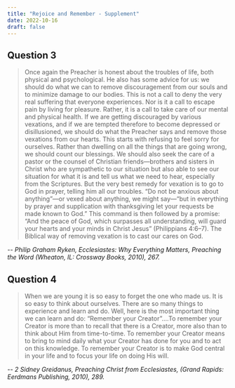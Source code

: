 ```yaml
---
title: "Rejoice and Remember - Supplement"
date: 2022-10-16
draft: false
---
```


## Question 3

>Once again the Preacher is honest about the troubles of life, both physical
and psychological. He also has some advice for us: we should do what we
can to remove discouragement from our souls and to minimize damage to
our bodies. This is not a call to deny the very real suffering that everyone
experiences. Nor is it a call to escape pain by living for pleasure. Rather, it is
a call to take care of our mental and physical health.
If we are getting discouraged by various vexations, and if we are tempted
therefore to become depressed or disillusioned, we should do what the
Preacher says and remove those vexations from our hearts. This starts with
refusing to feel sorry for ourselves. Rather than dwelling on all the things
that are going wrong, we should count our blessings. We should also seek
the care of a pastor or the counsel of Christian friends—brothers and sisters
in Christ who are sympathetic to our situation but also able to see our
situation for what it is and tell us what we need to hear, especially from the
Scriptures.
But the very best remedy for vexation is to go to God in prayer, telling him
all our troubles. “Do not be anxious about anything”—or vexed about
anything, we might say—“but in everything by prayer and supplication with
thanksgiving let your requests be made known to God.” This command is
then followed by a promise: “And the peace of God, which surpasses all
understanding, will guard your hearts and your minds in Christ Jesus”
(Philippians 4:6–7). The Biblical way of removing vexation is to cast our
cares on God.

-- <cite>Philip Graham Ryken, Ecclesiastes: Why Everything Matters, Preaching the Word (Wheaton, IL:
Crossway Books, 2010), 267.</cite>

## Question 4
>When we are young it is so easy to forget the one who made us. It is so
easy to think about ourselves. There are so many things to experience
and learn and do. Well, here is the most important thing we can learn and
do: “Remember your Creator”....To remember your Creator is more than
to recall that there is a Creator, more also than to think about Him from
time-to-time. To remember your Creator means to bring to mind daily
what your Creator has done for you and to act on this knowledge. To
remember your Creator is to make God central in your life and to focus
your life on doing His will.

-- <cite>2 Sidney Greidanus, Preaching Christ from Ecclesiastes, (Grand Rapids: Eerdmans Publishing, 2010), 289.</cite>

